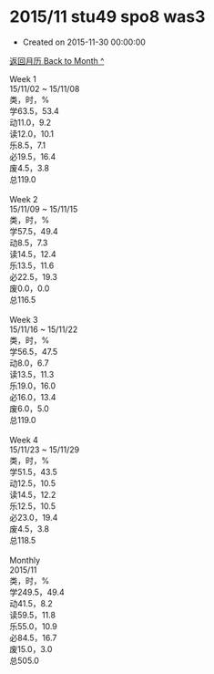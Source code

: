 # 2015/11 stu49 spo8 was3

- Created on 2015-11-30 00:00:00

[返回月历 Back to Month ^](_archived/lifelogs/2015/11/index.md)
<br/><div>Week 1</div><div>15/11/02 ~ 15/11/08</div><div>类，时，%</div><div>学63.5，53.4</div><div>动11.0，9.2</div><div>读12.0，10.1</div><div>乐8.5，7.1</div><div>必19.5，16.4</div><div>废4.5，3.8</div><div>总119.0</div><div><br/></div><div>Week 2</div><div>15/11/09 ~ 15/11/15</div><div>类，时，%</div><div>学57.5，49.4</div><div>动8.5，7.3</div><div>读14.5，12.4</div><div>乐13.5，11.6</div><div>必22.5，19.3</div><div>废0.0，0.0</div><div>总116.5</div><div><br/></div><div>Week 3</div><div>15/11/16 ~ 15/11/22</div><div>类，时，%</div><div>学56.5，47.5</div><div>动8.0，6.7</div><div>读13.5，11.3</div><div>乐19.0，16.0</div><div>必16.0，13.4</div><div>废6.0，5.0</div><div>总119.0</div><div><br/></div><div>Week 4</div><div>15/11/23 ~ 15/11/29</div><div>类，时，%</div><div>学51.5，43.5</div><div>动12.5，10.5</div><div>读14.5，12.2</div><div>乐12.5，10.5</div><div>必23.0，19.4</div><div>废4.5，3.8</div><div>总118.5</div><div><br/></div><div>Monthly</div><div>2015/11</div><div>类，时，%</div><div>学249.5，49.4</div><div>动41.5，8.2</div><div>读59.5，11.8</div><div>乐55.0，10.9</div><div>必84.5，16.7</div><div>废15.0，3.0</div><div>总505.0</div>
